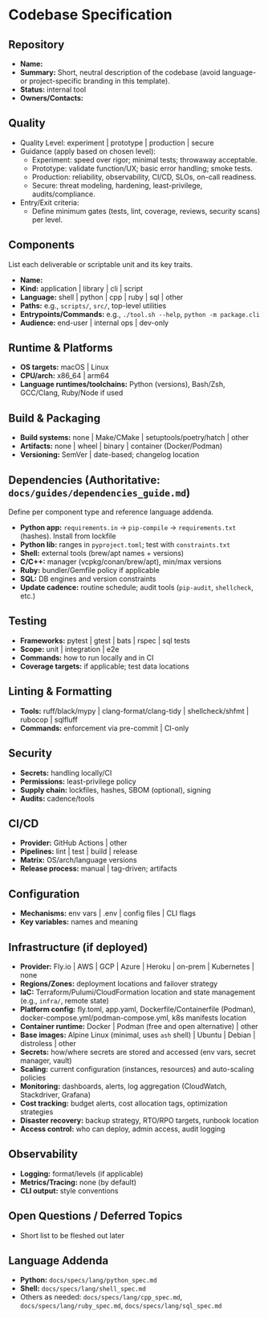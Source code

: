 # Codebase Specification

## Repository
- **Name:** <ProjectName>
- **Summary:** Short, neutral description of the codebase (avoid language- or project-specific branding in this template).
- **Status:** internal tool
- **Owners/Contacts:** 

## Quality
- Quality Level: experiment | prototype | production | secure
- Guidance (apply based on chosen level):
  - Experiment: speed over rigor; minimal tests; throwaway acceptable.
  - Prototype: validate function/UX; basic error handling; smoke tests.
  - Production: reliability, observability, CI/CD, SLOs, on-call readiness.
  - Secure: threat modeling, hardening, least-privilege, audits/compliance.
- Entry/Exit criteria:
  - Define minimum gates (tests, lint, coverage, reviews, security scans) per level.

## Components
List each deliverable or scriptable unit and its key traits.
- **Name:** 
- **Kind:** application | library | cli | script
- **Language:** shell | python | cpp | ruby | sql | other
- **Paths:** e.g., `scripts/`, `src/`, top-level utilities
- **Entrypoints/Commands:** e.g., `./tool.sh --help`, `python -m package.cli`
- **Audience:** end-user | internal ops | dev-only

## Runtime & Platforms
- **OS targets:** macOS | Linux
- **CPU/arch:** x86_64 | arm64
- **Language runtimes/toolchains:** Python (versions), Bash/Zsh, GCC/Clang, Ruby/Node if used

## Build & Packaging
- **Build systems:** none | Make/CMake | setuptools/poetry/hatch | other
- **Artifacts:** none | wheel | binary | container (Docker/Podman)
- **Versioning:** SemVer | date-based; changelog location

## Dependencies (Authoritative: `docs/guides/dependencies_guide.md`)
Define per component type and reference language addenda.
- **Python app:** `requirements.in` → `pip-compile` → `requirements.txt` (hashes). Install from lockfile
- **Python lib:** ranges in `pyproject.toml`; test with `constraints.txt`
- **Shell:** external tools (brew/apt names + versions)
- **C/C++:** manager (vcpkg/conan/brew/apt), min/max versions
- **Ruby:** bundler/Gemfile policy if applicable
- **SQL:** DB engines and version constraints
- **Update cadence:** routine schedule; audit tools (`pip-audit`, `shellcheck`, etc.)

## Testing
- **Frameworks:** pytest | gtest | bats | rspec | sql tests
- **Scope:** unit | integration | e2e
- **Commands:** how to run locally and in CI
- **Coverage targets:** if applicable; test data locations

## Linting & Formatting
- **Tools:** ruff/black/mypy | clang-format/clang-tidy | shellcheck/shfmt | rubocop | sqlfluff
- **Commands:** enforcement via pre-commit | CI-only

## Security
- **Secrets:** handling locally/CI
- **Permissions:** least-privilege policy
- **Supply chain:** lockfiles, hashes, SBOM (optional), signing
- **Audits:** cadence/tools

## CI/CD
- **Provider:** GitHub Actions | other
- **Pipelines:** lint | test | build | release
- **Matrix:** OS/arch/language versions
- **Release process:** manual | tag-driven; artifacts

## Configuration
- **Mechanisms:** env vars | .env | config files | CLI flags
- **Key variables:** names and meaning

## Infrastructure (if deployed)
- **Provider:** Fly.io | AWS | GCP | Azure | Heroku | on-prem | Kubernetes | none
- **Regions/Zones:** deployment locations and failover strategy
- **IaC:** Terraform/Pulumi/CloudFormation location and state management (e.g., `infra/`, remote state)
- **Platform config:** fly.toml, app.yaml, Dockerfile/Containerfile (Podman), docker-compose.yml/podman-compose.yml, k8s manifests location
- **Container runtime:** Docker | Podman (free and open alternative) | other
- **Base images:** Alpine Linux (minimal, uses `ash` shell) | Ubuntu | Debian | distroless | other
- **Secrets:** how/where secrets are stored and accessed (env vars, secret manager, vault)
- **Scaling:** current configuration (instances, resources) and auto-scaling policies
- **Monitoring:** dashboards, alerts, log aggregation (CloudWatch, Stackdriver, Grafana)
- **Cost tracking:** budget alerts, cost allocation tags, optimization strategies
- **Disaster recovery:** backup strategy, RTO/RPO targets, runbook location
- **Access control:** who can deploy, admin access, audit logging

## Observability
- **Logging:** format/levels (if applicable)
- **Metrics/Tracing:** none (by default)
- **CLI output:** style conventions

## Open Questions / Deferred Topics
- Short list to be fleshed out later

## Language Addenda
- **Python:** `docs/specs/lang/python_spec.md`
- **Shell:** `docs/specs/lang/shell_spec.md`
- Others as needed: `docs/specs/lang/cpp_spec.md`, `docs/specs/lang/ruby_spec.md`, `docs/specs/lang/sql_spec.md`
